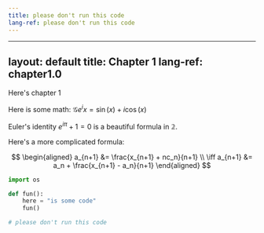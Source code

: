 ```yaml
---
title: please don't run this code
lang-ref: please don't run this code
---
```


---
layout: default
title: Chapter 1
lang-ref: chapter1.0
---

Here's chapter 1

Here is some math: $\mathcal{G} e^ix = \sin(x) + i \cos(x)$

Euler's identity $e^{i\pi}+1=0$ is a beautiful formula in $\mathbb{2}$.

Here's a more complicated formula:

$$
\begin{aligned}
a_{n+1} &= \frac{x_{n+1} + nc_n}{n+1} \\
\iff a_{n+1} &= a_n + \frac{x_{n+1} - a_n}{n+1}
\end{aligned}
$$

```python
import os

def fun():
    here = "is some code"
    fun()

# please don't run this code
```
